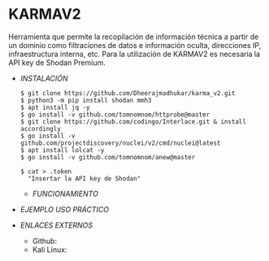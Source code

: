 # **KARMAV2**

Herramienta que permite la recopilación de información técnica a partir de un dominio como filtraciones de datos e información oculta, direcciones IP, infraestructura interna, etc.
Para la utilización de KARMAV2 es necesaria la API key de Shodan Premium.

- *INSTALACIÓN*

      $ git clone https://github.com/Dheerajmadhukar/karma_v2.git
      $ python3 -m pip install shodan mmh3
      $ apt install jq -y
      $ go install -v github.com/tomnomnom/httprobe@master
      $ git clone https://github.com/codingo/Interlace.git & install accordingly
      $ go install -v github.com/projectdiscovery/nuclei/v2/cmd/nuclei@latest
      $ apt install lolcat -y
      $ go install -v github.com/tomnomnom/anew@master

      $ cat > .token
        "Insertar la API key de Shodan"

  - *FUNCIONAMIENTO*




- *EJEMPLO USO PRÁCTICO*



- *ENLACES EXTERNOS*

  - Github:
  - Kali Linux:
